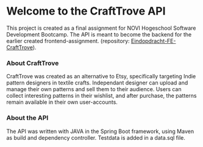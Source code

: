 # Welcome to the CraftTrove API

This project is created as a final assignment for NOVI Hogeschool Software Development Bootcamp.
The API is meant to become the backend for the earlier created frontend-assignment. (repository: [Eindopdracht-FE-CraftTrove](https://github.com/AnjaMJM/Eindopdracht-FE-CraftTrove)).

### About CraftTrove

CraftTrove was created as an alternative to Etsy, specifically targeting Indie pattern designers in textile crafts.
Independant designer can upload and manage their own patterns and sell them to their audience.
Users can collect interesting patterns in their wishlist, and after purchase, the patterns remain available in their own user-accounts.

### About the API

The API was written with JAVA in the Spring Boot framework, using Maven as build and dependency controller.
Testdata is added in a data.sql file.